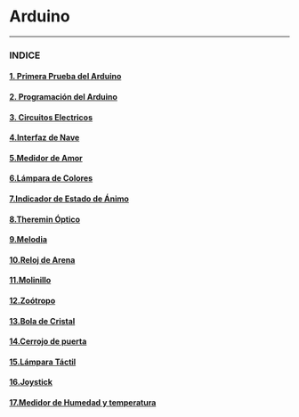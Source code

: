 # Arduino

---

### INDICE

#### [1. Primera Prueba del Arduino](https://github.com/Baultek/Arduino/blob/main/Primera%20Prueba%20del%20Arduino.md#1-prueba-del-arduino)

#### [2. Programación del Arduino](https://github.com/Baultek/Arduino/blob/main/Programaci%C3%B3n%20Arduino.md#programacion-arduino)

#### [3. Circuitos Electricos](https://github.com/Baultek/Arduino/blob/main/Circuitos%20Electricos.md#circuitos-electricos)

#### [4.Interfaz de Nave](https://github.com/Baultek/Arduino/blob/main/Interfaz%20de%20Nave.md#interfaz-de-nave)

#### [5.Medidor de Amor](https://github.com/Baultek/Arduino/blob/main/Medidor%20de%20Amor.md#proyecto-medidor-de-amor)

#### [6.Lámpara de Colores](https://github.com/Baultek/Arduino/blob/main/Lampara%20de%20Varios%20Colores.md#pwm-pulse-with-modulation)

#### [7.Indicador de Estado de Ánimo](https://github.com/Baultek/Arduino/blob/main/Indicador%20de%20Estado%20de%20%C3%81nimo.md#indicador-de-estado-de-%C3%A1nimo)

#### [8.Theremin Óptico](https://github.com/Baultek/Arduino/blob/main/Theremin%20optico.md#theremin-optico)

#### [9.Melodia](https://github.com/Baultek/Arduino/blob/main/Melodia.md#melodia)

#### [10.Reloj de Arena](https://github.com/Baultek/Arduino/blob/main/Reloj%20de%20Arena.md#reloj-de-arena)

#### [11.Molinillo](https://github.com/Baultek/Arduino/blob/main/Molinillo.md#molinillo)

#### [12.Zoótropo](https://github.com/Baultek/Arduino/blob/main/Zootropo.md#zootropo)

#### [13.Bola de Cristal](https://github.com/Baultek/Arduino/blob/main/Bola%20de%20Cristal.md#bola-de-cristal)

#### [14.Cerrojo de puerta](https://github.com/Baultek/Arduino/blob/main/Cerrojo%20de%20Puerta.md#cerrojo-de-puerta)

#### [15.Lámpara Táctil](https://github.com/Baultek/Arduino/blob/main/L%C3%A1mpara%20T%C3%A1ctil.md#l%C3%A1mpara-t%C3%A1ctil)

#### [16.Joystick](https://github.com/Baultek/Arduino/blob/main/Joystick.md#joystick)

#### [17.Medidor de Humedad y temperatura](https://github.com/Baultek/Arduino/blob/main/Medidor%20de%20Humedad%20y%20temperatura.md#medidor-de-humedad-y-temperatura)
